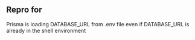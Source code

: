 ## Repro for

Prisma is loading DATABASE_URL from .env file even if DATABASE_URL is already in the shell environment
